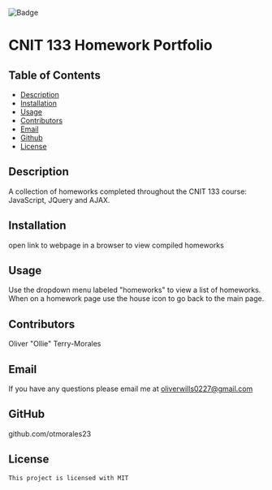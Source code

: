 ![Badge](https://img.shields.io/badge/license-MIT-pink)
  
  # CNIT 133 Homework Portfolio

  ## Table of Contents
  * [Description](#description)
  * [Installation](#installation)
  * [Usage](#usage)
  * [Contributors](#contributors)
  * [Email](#email)
  * [Github](#github)
  * [License](#license)

  ## Description
  A collection of homeworks completed throughout the CNIT 133 course: JavaScript, JQuery and AJAX.

  ## Installation
  open link to webpage in a browser to view compiled homeworks

  ## Usage
  Use the dropdown menu labeled "homeworks" to view a list of homeworks. When on a homework page use the house icon to go back to the main page.

  ## Contributors
  Oliver "Ollie" Terry-Morales

  ## Email
  If you have any questions please email me at oliverwills0227@gmail.com

  ## GitHub
  github.com/otmorales23

  
  ## License 
    This project is licensed with MIT